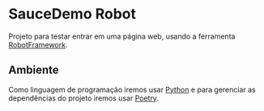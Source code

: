 # SauceDemo Robot

Projeto para testar entrar em uma página web, usando a ferramenta [RobotFramework](https://robotframework.org/).

## Ambiente 

Como linguagem de programação iremos usar [Python](https://www.python.org/) e para gerenciar as dependências do projeto iremos usar [Poetry](https://python-poetry.org/).
